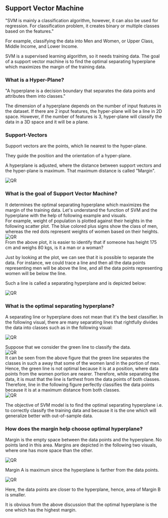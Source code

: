 ## Support Vector Machine

"SVM is mainly a classification algorithm, however, it can also be used for regression. For classification problem, it creates binary or multiple classes based on the features."

For example, classifying the data into Men and Women, or Upper Class, Middle Income, and Lower Income.

SVM is a supervised learning algorithm, so it needs training data. The goal of a support vector machine is to find the optimal separating hyperplane which maximizes the margin of the training data.

### What is a Hyper-Plane?

"A hyperplane is a decision boundary that separates the data points and attributes them into classes."

The dimension of a hyperplane depends on the number of input features in the dataset. If there are 2 input features, the hyper-plane will be a line in 2D space. However, if the number of features is 3, hyper-plane will classify the data in a 3D space and it will be a plane.

### Support-Vectors

Support vectors are the points, which lie nearest to the hyper-plane. 

They guide the position and the orientation of a hyper-plane. 

A hyperplane is adjusted, where the distance between support vectors and the hyper-plane is maximum. That maximum distance is called "Margin".

![QR](SV.png)

### What is the goal of Support Vector Machine?

It determines the optimal separating hyperplane which maximizes the margin of the training data. Let's understand the function of SVM and the hyperplane with the help of following example and visuals.\
For example, weight of population is plotted against their heights in the following scatter plot. The blue colored plus signs show the class of men, whereas the red dots represent weights of women based on their heights.\
![QR](SVM.png)\
From the above plot, it is easier to identify that if someone has height 175 cm and weighs 80 kgs, is it a man or a woman?

Just by looking at the plot, we can see that it is possible to separate the data.  For instance, we could trace a line and then all the data points representing men will be above the line, and all the data points representing women will be below the line.

Such a line is called a separating hyperplane and is depicted below:

![QR](hyper.png)

### What is the optimal separating hyperplane?

A separating line or hyperplane does not mean that it's the best classifier. In the following visual, there are many separating lines that rightfully divides the data into classes such as in the following visual:

![QR](SL.png)

Suppose that we consider the green line to classify the data.\
![QR](green.png)\
It can be seen from the above figure that the green line separates the classes in such a away that some of the women land in the portion of men. Hence, the green line is not optimal because it is at a position, where data points from the women portion are nearer. Therefore, while separating the data, it is must that the line is farthest from the data points of both classes. Therefore, line in the following figure perfectly classifies the data points because it is at a maximum distance from both classes.\
![QR](fit.png)

The objective of SVM model is to find the optimal separating hyperplane i.e. to correctly classify the training data
and because it is the one which will generalize better with out-of-sample data.

### How does the margin help choose optimal hyperplane?

Margin is the empty space between the data points and the hyperplane. No points land in this area. Margins are depicted in the following two visuals, where one has more space than the other.

![QR](margin1.png)

Margin A is maximum since the hyperplane is farther from the data points.

![QR](margin2.png)

Here, the data points are closer to the hyperplane, hence, area of Margin B is smaller.

It is obvious from the above discussion that the optimal hyperplane is the one which has the highest margin.